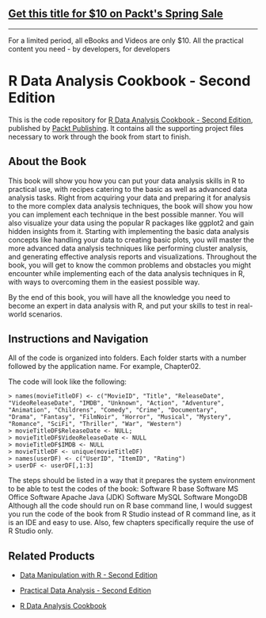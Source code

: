## [Get this title for $10 on Packt's Spring Sale](https://www.packt.com/B06266?utm_source=github&utm_medium=packt-github-repo&utm_campaign=spring_10_dollar_2022)
-----
For a limited period, all eBooks and Videos are only $10. All the practical content you need \- by developers, for developers

# R Data Analysis Cookbook - Second Edition
This is the code repository for [R Data Analysis Cookbook - Second Edition](https://www.packtpub.com/big-data-and-business-intelligence/r-data-analysis-cookbook-second-edition?utm_source=github&utm_medium=repository&utm_campaign=9781787124479), published by [Packt Publishing](https://www.packtpub.com/?utm_source=github). It contains all the supporting project files necessary to work through the book from start to finish.
## About the Book
This book will show you how you can put your data analysis skills in R to practical use, with recipes catering to the basic as well as advanced data analysis tasks. Right from acquiring your data and preparing it for analysis to the more complex data analysis techniques, the book will show you how you can implement each technique in the best possible manner. You will also visualize your data using the popular R packages like ggplot2 and gain hidden insights from it. Starting with implementing the basic data analysis concepts like handling your data to creating basic plots, you will master the more advanced data analysis techniques like performing cluster analysis, and generating effective analysis reports and visualizations. Throughout the book, you will get to know the common problems and obstacles you might encounter while implementing each of the data analysis techniques in R, with ways to overcoming them in the easiest possible way.

By the end of this book, you will have all the knowledge you need to become an expert in data analysis with R, and put your skills to test in real-world scenarios.

## Instructions and Navigation
All of the code is organized into folders. Each folder starts with a number followed by the application name. For example, Chapter02.



The code will look like the following:
```
> names(movieTitleDF) <- c("MovieID", "Title", "ReleaseDate",
"VideoReleaseDate", "IMDB", "Unknown", "Action", "Adventure",
"Animation", "Childrens", "Comedy", "Crime", "Documentary",
"Drama", "Fantasy", "FilmNoir", "Horror", "Musical", "Mystery",
"Romance", "SciFi", "Thriller", "War", "Western")
> movieTitleDF$ReleaseDate <- NULL;
> movieTitleDF$VideoReleaseDate <- NULL
> movieTitleDF$IMDB <- NULL
> movieTitleDF <- unique(movieTitleDF)
> names(userDF) <- c("UserID", "ItemID", "Rating")
> userDF <- userDF[,1:3]
```

The steps should be listed in a way that it prepares the system environment to be able to
test the codes of the book:
Software R base
Software MS Office
Software Apache Java (JDK)
Software MySQL
Software MongoDB
Although all the code should run on R base command line, I would suggest you run the
code of the book from R Studio instead of R command line, as it is an IDE and easy to use.
Also, few chapters specifically require the use of R Studio only.

## Related Products
* [Data Manipulation with R - Second Edition](https://www.packtpub.com/big-data-and-business-intelligence/data-manipulation-r-second-edition?utm_source=github&utm_medium=repository&utm_campaign=9781785288814)

* [Practical Data Analysis - Second Edition](https://www.packtpub.com/big-data-and-business-intelligence/practical-data-analysis-second-edition?utm_source=github&utm_medium=repository&utm_campaign=9781785289712)

* [R Data Analysis Cookbook](https://www.packtpub.com/big-data-and-business-intelligence/r-data-analysis-cookbook?utm_source=github&utm_medium=repository&utm_campaign=9781783989065)

